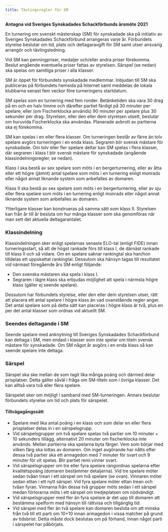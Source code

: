 ```yaml
---
title: Tävlingsregler för SM
---
```


**Antagna vid Sveriges Synskadades Schackförbunds årsmöte 2021**

En turnering om svenskt mästerskap (SM) för synskadade ska på initiativ av Sveriges Synskadades Schackförbund arrangeras varje år. Förbundets styrelse beslutar om tid, plats och deltagaravgift för SM samt utser ansvarig arrangör och tävlingsledning.

Vid SM kan penningpriser, medaljer och/eller andra priser förekomma. Beslut angående eventuella priser fattas av styrelsen. Särspel (se nedan) ska spelas om samtliga priser i alla klasser.

SM är öppet för förbundets synskadade medlemmar. Inbjudan till SM ska publiceras på förbundets hemsida på Internet samt meddelas de lokala klubbarna senast fem veckor före turneringens startdatum.

SM spelas som en turnering med fem ronder. Betänketiden ska vara 30 drag på en och en halv timme och därefter partiet färdigt på 30 minuter per spelare, eller (om Fischerklocka används) 90 minuter per spelare plus 30 sekunder per drag. Styrelsen, eller den eller dem styrelsen utsett, beslutar om huruvida Fischerklocka ska användas. Planerade avbrott av partierna ska ej förekomma.

SM kan spelas i en eller flera klasser. Om turneringen består av färre än tolv spelare avgörs turneringen i en enda klass. Segraren blir svensk mästare för synskadade. Om tolv eller fler spelare deltar kan SM spelas i flera klasser, där segraren i klass I blir svensk mästare för synskadade (angående klassindelningsregler, se nedan).

Klass I ska bestå av sex spelare som möts i en bergerturnering, eller av åtta eller ett högre (jämnt) antal spelare som möts i en turnering enligt monrads eller något annat liknande system som anbefalles av domaren.

Klass II ska bestå av sex spelare som möts i en bergerturnering, eller av sju eller flera spelare som möts i en turnering enligt monrads eller något annat liknande system som anbefalles av domaren.

Ytterligare klasser kan konstrueras på samma sätt som klass II. Styrelsen kan från år till år besluta om hur många klasser som ska genomföras när man sett det aktuella deltagarantalet.

### Klassindelning

Klassindelningen sker enligt spelarnas senaste ELO-tal (enligt FIDE) innan turneringsstart, så att de högst rankade förs till klass I, de därnäst rankade till klass II och så vidare. Om en spelare saknar rankingtal ska han/hon tilldelas ett uppskattat rankingtal. Dessutom ska hänsyn tagas till resultatet vid närmast föregående års SM enligt följande:

- Den svenska mästaren ska spela i klass I.
- Segraren i lägre klass ska erbjudas möjlighet att spela i närmsta högre klass (gäller ej seende spelare).

Dessutom har förbundets styrelse, eller den eller dem styrelsen utser, rätt att placera ett antal spelare i högre klass än vad ovanstående regler anger. Det antal spelare som på detta sätt kan placeras i högre klass är två, plus en per det antal klasser som ordnas vid aktuellt SM.

### Seendes deltagande i SM

Seende spelare med anknytning till Sveriges Synskadades Schackförbund kan deltaga i SM, men endast i klasser som inte spelar om titeln svensk mästare för synskadade. Om SM något år avgörs i en enda klass så kan seende spelare inte deltaga.

### Särspel

Särspel ska ske mellan de som tagit lika många poäng och därmed delar prisplatser. Detta gäller såväl i fråga om SM-titeln som i övriga klasser. Det kan alltså vara två eller flera spelare.

Särspelet sker om möjligt i samband med SM-turneringen. Annars beslutar förbundets styrelse om tid och plats för särspelet.

#### Tillvägagångssätt

- Spelare med lika antal poäng i en klass och som delar en eller flera prisplatser delas in i en särspelsgrupp.
- Vid särspelsgrupper om två spelare spelas två partier om 10 minuter + 10 sekunders tillägg, alternativt 20 minuter om fischerklocka inte används. Mellan partierna ska spelarna byta färger. Vem som börjar med vilken färg ska lottas av domaren. Om inget avgörande har nåtts efter dessa två partier ska ett armagedon med 7 minuter för svart och 9 minuter för vit spelas. Blir partiet remi vinner svart.
- Vid särspelsgrupper om tre eller fyra spelare rangordnas spelarna efter kvalitétspoäng (domaren bestämmer detaljerna). Vid tre spelare möter sedan tvåan trean i ett särspel om två spelare (se ovan). Vinnaren möter sedan ettan i ett nytt särspel. Vid fyra spelare möter ettan trean och tvåan fyran. Vinnarna från dessa två grupper möts sedan i ett särspel medan förlorarna möts i ett särspel om tredjeplatsen om nödvändigt.
- Vid särspelsgrupper med fler än fyra spelare är det upp till domaren att bestämma spelform med hänsyn till rättvisa och tillgänglig tid.
- Vid särspel med fler än två spelare kan domaren besluta om att minska från två till ett parti om 10+10 innan armagedon i vissa matcher på grund av tidsbrist. Detta måste dock beslutas om på förhand, innan något parti i särspelet har påbörjats.

